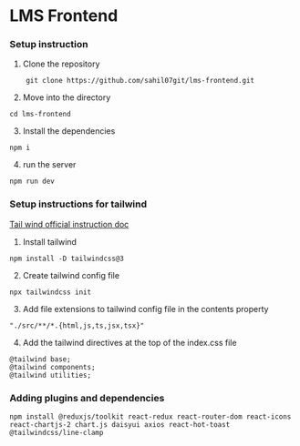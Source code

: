 # LMS Frontend

### Setup instruction

1. Clone the repository
```
    git clone https://github.com/sahil07git/lms-frontend.git
```

2. Move into the directory

```
cd lms-frontend
```
3. Install the dependencies
```
npm i
```

4. run the server
```
npm run dev
```

### Setup instructions for tailwind
[Tail wind official instruction doc](https://v3.tailwindcss.com/docs/installation)

1. Install tailwind

```
npm install -D tailwindcss@3
```
2. Create tailwind config file

```
npx tailwindcss init
```

3. Add file extensions to tailwind config file in the contents property

```
"./src/**/*.{html,js,ts,jsx,tsx}"
```

4. Add the tailwind directives at the top of the index.css file
```
@tailwind base;
@tailwind components;
@tailwind utilities;
```

### Adding plugins and dependencies
```
npm install @reduxjs/toolkit react-redux react-router-dom react-icons react-chartjs-2 chart.js daisyui axios react-hot-toast @tailwindcss/line-clamp
```